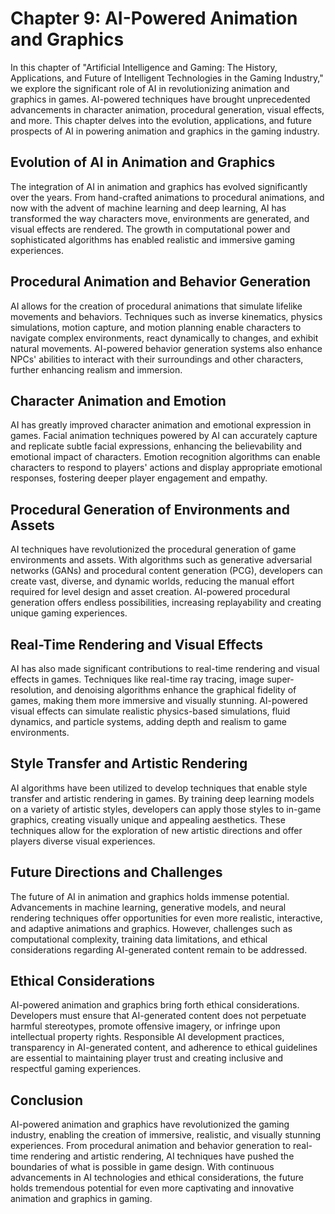 Chapter 9: AI-Powered Animation and Graphics
============================================

In this chapter of "Artificial Intelligence and Gaming: The History, Applications, and Future of Intelligent Technologies in the Gaming Industry," we explore the significant role of AI in revolutionizing animation and graphics in games. AI-powered techniques have brought unprecedented advancements in character animation, procedural generation, visual effects, and more. This chapter delves into the evolution, applications, and future prospects of AI in powering animation and graphics in the gaming industry.

Evolution of AI in Animation and Graphics
-----------------------------------------

The integration of AI in animation and graphics has evolved significantly over the years. From hand-crafted animations to procedural animations, and now with the advent of machine learning and deep learning, AI has transformed the way characters move, environments are generated, and visual effects are rendered. The growth in computational power and sophisticated algorithms has enabled realistic and immersive gaming experiences.

Procedural Animation and Behavior Generation
--------------------------------------------

AI allows for the creation of procedural animations that simulate lifelike movements and behaviors. Techniques such as inverse kinematics, physics simulations, motion capture, and motion planning enable characters to navigate complex environments, react dynamically to changes, and exhibit natural movements. AI-powered behavior generation systems also enhance NPCs' abilities to interact with their surroundings and other characters, further enhancing realism and immersion.

Character Animation and Emotion
-------------------------------

AI has greatly improved character animation and emotional expression in games. Facial animation techniques powered by AI can accurately capture and replicate subtle facial expressions, enhancing the believability and emotional impact of characters. Emotion recognition algorithms can enable characters to respond to players' actions and display appropriate emotional responses, fostering deeper player engagement and empathy.

Procedural Generation of Environments and Assets
------------------------------------------------

AI techniques have revolutionized the procedural generation of game environments and assets. With algorithms such as generative adversarial networks (GANs) and procedural content generation (PCG), developers can create vast, diverse, and dynamic worlds, reducing the manual effort required for level design and asset creation. AI-powered procedural generation offers endless possibilities, increasing replayability and creating unique gaming experiences.

Real-Time Rendering and Visual Effects
--------------------------------------

AI has also made significant contributions to real-time rendering and visual effects in games. Techniques like real-time ray tracing, image super-resolution, and denoising algorithms enhance the graphical fidelity of games, making them more immersive and visually stunning. AI-powered visual effects can simulate realistic physics-based simulations, fluid dynamics, and particle systems, adding depth and realism to game environments.

Style Transfer and Artistic Rendering
-------------------------------------

AI algorithms have been utilized to develop techniques that enable style transfer and artistic rendering in games. By training deep learning models on a variety of artistic styles, developers can apply those styles to in-game graphics, creating visually unique and appealing aesthetics. These techniques allow for the exploration of new artistic directions and offer players diverse visual experiences.

Future Directions and Challenges
--------------------------------

The future of AI in animation and graphics holds immense potential. Advancements in machine learning, generative models, and neural rendering techniques offer opportunities for even more realistic, interactive, and adaptive animations and graphics. However, challenges such as computational complexity, training data limitations, and ethical considerations regarding AI-generated content remain to be addressed.

Ethical Considerations
----------------------

AI-powered animation and graphics bring forth ethical considerations. Developers must ensure that AI-generated content does not perpetuate harmful stereotypes, promote offensive imagery, or infringe upon intellectual property rights. Responsible AI development practices, transparency in AI-generated content, and adherence to ethical guidelines are essential to maintaining player trust and creating inclusive and respectful gaming experiences.

Conclusion
----------

AI-powered animation and graphics have revolutionized the gaming industry, enabling the creation of immersive, realistic, and visually stunning experiences. From procedural animation and behavior generation to real-time rendering and artistic rendering, AI techniques have pushed the boundaries of what is possible in game design. With continuous advancements in AI technologies and ethical considerations, the future holds tremendous potential for even more captivating and innovative animation and graphics in gaming.
